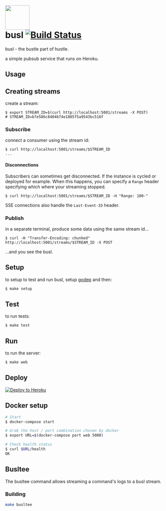 # <img src="https://i.cloudup.com/WSKggRp4ZX.svg" width=78 /> <br/> busl [![Build Status](https://travis-ci.org/heroku/busl.svg?branch=master)](https://travis-ci.org/heroku/busl)


busl - the bustle part of hustle.

a simple pubsub service that runs on Heroku.

## Usage

## Creating streams

create a stream:

```
$ export STREAM_ID=$(curl http://localhost:5001/streams -X POST)
# STREAM_ID=b7e586c8404b74e1805f5a9543bc516f
```

### Subscribe

connect a consumer using the stream id:

```
$ curl http://localhost:5001/streams/$STREAM_ID
...
```

#### Disconnections

Subscribers can sometimes get disconnected. If the instance is cycled or deployed for example.
When this happens, you can specify a `Range` header specifying which where your streaming stopped.

```
$ curl http://localhost:5001/streams/$STREAM_ID -H "Range: 100-"
```

SSE connections also handle the `Last-Event-ID` header.


### Publish
in a separate terminal, produce some data using the same stream id...

```
$ curl -H "Transfer-Encoding: chunked" http://localhost:5001/streams/$STREAM_ID -X POST
```

...and you see the busl.

## Setup

to setup to test and run busl, setup [godep](http://godoc.org/github.com/tools/godep)
and then:

```sh
$ make setup
```

## Test

to run tests:

```sh
$ make test
```

## Run

to run the server:

```sh
$ make web
```

## Deploy

[![Deploy to Heroku](https://www.herokucdn.com/deploy/button.png)](https://heroku.com/deploy)

## Docker setup

```sh
# Start
$ docker-compose start

# Grab the host / port combination chosen by docker
$ export URL=$(docker-compose port web 5000)

# Check health status
$ curl $URL/health
OK
```

## Busltee

The busltee command allows streaming a command's logs to a busl stream.

### Building

```sh
make busltee
```
